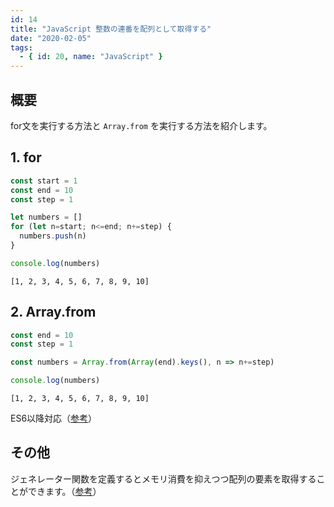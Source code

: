 ```yaml
---
id: 14
title: "JavaScript 整数の連番を配列として取得する"
date: "2020-02-05"
tags:
  - { id: 20, name: "JavaScript" }
---
```


## 概要

for文を実行する方法と `Array.from` を実行する方法を紹介します。

## 1. for

```js
const start = 1
const end = 10
const step = 1

let numbers = []
for (let n=start; n<=end; n+=step) {
  numbers.push(n)
}

console.log(numbers)
```

```plaintext
[1, 2, 3, 4, 5, 6, 7, 8, 9, 10]
```

## 2. Array.from

```js
const end = 10
const step = 1

const numbers = Array.from(Array(end).keys(), n => n+=step)

console.log(numbers)
```

```plaintext
[1, 2, 3, 4, 5, 6, 7, 8, 9, 10]
```

ES6以降対応（[参考](https://developer.mozilla.org/ja/docs/Web/JavaScript/Reference/Global_Objects/Array/from)）

## その他

ジェネレーター関数を定義するとメモリ消費を抑えつつ配列の要素を取得することができます。（[参考](https://blog.mudatobunka.org/entry/2015/10/31/222750)）
